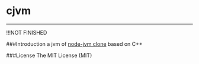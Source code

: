 # cjvm

---

!!!NOT FINISHED

###Introduction
a jvm of [node-jvm clone](https://github.com/YaroslavGaponov/node-jvm) based on C++


###License
The MIT License (MIT)